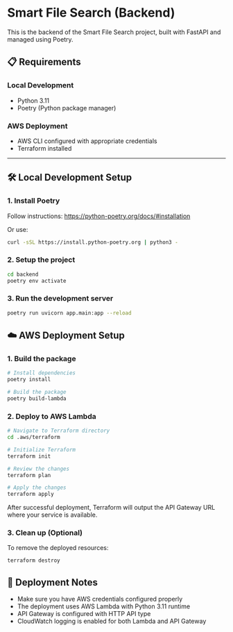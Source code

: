 # Smart File Search (Backend)

This is the backend of the Smart File Search project, built with FastAPI and managed using Poetry.

## 📋 Requirements

### Local Development
- Python 3.11
- Poetry (Python package manager)

### AWS Deployment
- AWS CLI configured with appropriate credentials
- Terraform installed

---

## 🛠️ Local Development Setup

### 1. Install Poetry
Follow instructions: https://python-poetry.org/docs/#installation

Or use:
```bash
curl -sSL https://install.python-poetry.org | python3 -
```

### 2. Setup the project
```bash
cd backend
poetry env activate
```

### 3. Run the development server
```bash
poetry run uvicorn app.main:app --reload
```

## ☁️ AWS Deployment Setup

### 1. Build the package
```bash
# Install dependencies
poetry install

# Build the package
poetry build-lambda
```

### 2. Deploy to AWS Lambda
```bash
# Navigate to Terraform directory
cd .aws/terraform

# Initialize Terraform
terraform init

# Review the changes
terraform plan

# Apply the changes
terraform apply
```

After successful deployment, Terraform will output the API Gateway URL where your service is available.

### 3. Clean up (Optional)
To remove the deployed resources:
```bash
terraform destroy
```

## 📝 Deployment Notes
- Make sure you have AWS credentials configured properly
- The deployment uses AWS Lambda with Python 3.11 runtime
- API Gateway is configured with HTTP API type
- CloudWatch logging is enabled for both Lambda and API Gateway